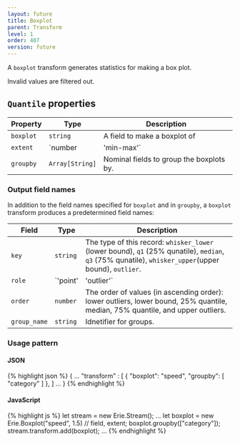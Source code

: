 ```yaml
---
layout: future
title: Boxplot
parent: Transform
level: 1
order: 407
version: future
---
```


A `boxplot` transform generates statistics for making a box plot. 

Invalid values are filtered out.

## `Quantile` properties

| Property | Type | Description |
| -------- | ---- | ----------- |
| `boxplot` | `string` | A field to make a boxplot of |
| `extent` | `number | 'min-max'` | (Optional, default: `1.5`) Threshold for outliers. Data values outside of the IQR (Interquartile Range) multipled by `extent` will be indicated as outliers. If it is `min-max` then there will be no outlier computed. |
| `groupby` | `Array[String]` | Nominal fields to group the boxplots by. |

### Output field names

In addition to the field names specified for `boxplot` and in `groupby`, a `boxplot` transform produces a predetermined field names:

| Field | Type | Description |
| ----- | ---- | ----------- |
| `key` | `string` | The type of this record: `whisker_lower` (lower bound), `q1` (25% qunatile), `median`, `q3` (75% qunatile), `whisker_upper`(upper bound), `outlier`. |
| `role` | `'point'|'outlier'` | Whether it is `'outlier'` or not (`'point'`). |
| `order` | `number` | The order of values (in ascending order): lower outliers, lower bound, 25% quantile, median, 75% quantile, and upper outliers. |
| `group_name` | `string` | Idnetifier for groups. |

### Usage pattern

<code-groups>
<code-group>
<h4>JSON</h4>
{% highlight json %}
{
  ...
  "transform" : [
    {
      "boxplot": "speed",
      "groupby": [
        "category"
      ]
    },
  ]
  ...
}
{% endhighlight %}
</code-group>
<code-group>
<h4>JavaScript</h4>
{% highlight js %}
let stream = new Erie.Stream();
...
let boxplot = new Erie.Boxplot("speed", 1.5) // field, extent;
boxplot.groupby(["category"]);
stream.transform.add(boxplot);
...
{% endhighlight %}
</code-group>
</code-groups>
